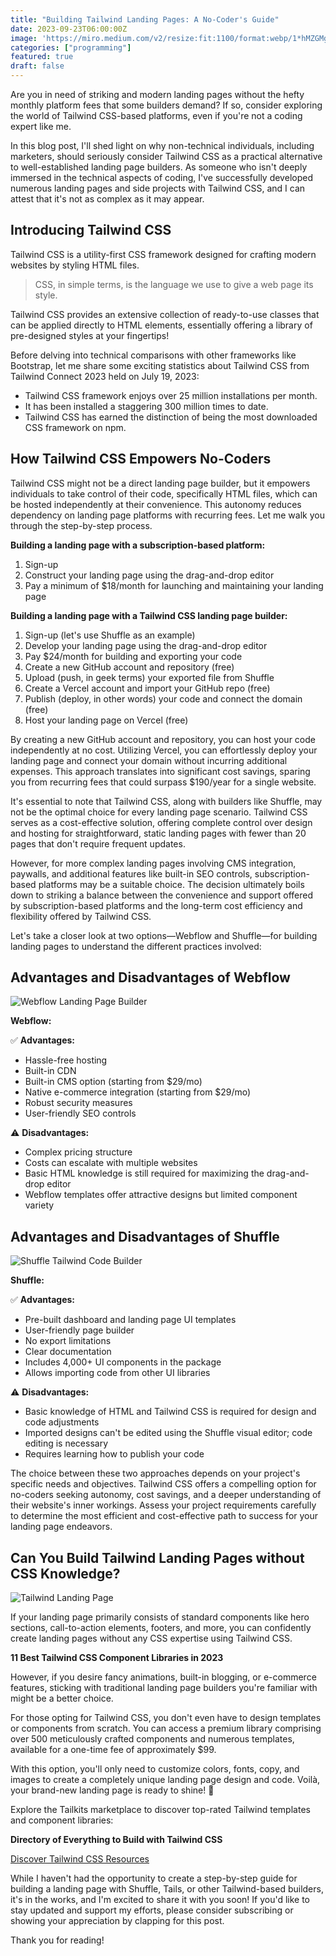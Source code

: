 ```yaml
---
title: "Building Tailwind Landing Pages: A No-Coder's Guide"
date: 2023-09-23T06:00:00Z
image: 'https://miro.medium.com/v2/resize:fit:1100/format:webp/1*hMZGMgburtIqkm7XYqYFLQ.jpeg'
categories: ["programming"]
featured: true
draft: false
---
```


Are you in need of striking and modern landing pages without the hefty monthly platform fees that some builders demand? If so, consider exploring the world of Tailwind CSS-based platforms, even if you're not a coding expert like me.

In this blog post, I'll shed light on why non-technical individuals, including marketers, should seriously consider Tailwind CSS as a practical alternative to well-established landing page builders. As someone who isn't deeply immersed in the technical aspects of coding, I've successfully developed numerous landing pages and side projects with Tailwind CSS, and I can attest that it's not as complex as it may appear.

## Introducing Tailwind CSS

Tailwind CSS is a utility-first CSS framework designed for crafting modern websites by styling HTML files.

> CSS, in simple terms, is the language we use to give a web page its style.

Tailwind CSS provides an extensive collection of ready-to-use classes that can be applied directly to HTML elements, essentially offering a library of pre-designed styles at your fingertips!

Before delving into technical comparisons with other frameworks like Bootstrap, let me share some exciting statistics about Tailwind CSS from Tailwind Connect 2023 held on July 19, 2023:

- Tailwind CSS framework enjoys over 25 million installations per month.
- It has been installed a staggering 300 million times to date.
- Tailwind CSS has earned the distinction of being the most downloaded CSS framework on npm.

## How Tailwind CSS Empowers No-Coders

Tailwind CSS might not be a direct landing page builder, but it empowers individuals to take control of their code, specifically HTML files, which can be hosted independently at their convenience. This autonomy reduces dependency on landing page platforms with recurring fees. Let me walk you through the step-by-step process.

**Building a landing page with a subscription-based platform:**

1. Sign-up
2. Construct your landing page using the drag-and-drop editor
3. Pay a minimum of $18/month for launching and maintaining your landing page

**Building a landing page with a Tailwind CSS landing page builder:**

1. Sign-up (let's use Shuffle as an example)
2. Develop your landing page using the drag-and-drop editor
3. Pay $24/month for building and exporting your code
4. Create a new GitHub account and repository (free)
5. Upload (push, in geek terms) your exported file from Shuffle
6. Create a Vercel account and import your GitHub repo (free)
7. Publish (deploy, in other words) your code and connect the domain (free)
8. Host your landing page on Vercel (free)

By creating a new GitHub account and repository, you can host your code independently at no cost. Utilizing Vercel, you can effortlessly deploy your landing page and connect your domain without incurring additional expenses. This approach translates into significant cost savings, sparing you from recurring fees that could surpass $190/year for a single website.

It's essential to note that Tailwind CSS, along with builders like Shuffle, may not be the optimal choice for every landing page scenario. Tailwind CSS serves as a cost-effective solution, offering complete control over design and hosting for straightforward, static landing pages with fewer than 20 pages that don't require frequent updates.

However, for more complex landing pages involving CMS integration, paywalls, and additional features like built-in SEO controls, subscription-based platforms may be a suitable choice. The decision ultimately boils down to striking a balance between the convenience and support offered by subscription-based platforms and the long-term cost efficiency and flexibility offered by Tailwind CSS.

Let's take a closer look at two options—Webflow and Shuffle—for building landing pages to understand the different practices involved:

## Advantages and Disadvantages of Webflow

![Webflow Landing Page Builder](https://miro.medium.com/v2/resize:fit:1100/format:webp/1*agI_4XOmnY9syslFacxpIA.png)

**Webflow:**

✅ **Advantages:**
- Hassle-free hosting
- Built-in CDN
- Built-in CMS option (starting from $29/mo)
- Native e-commerce integration (starting from $29/mo)
- Robust security measures
- User-friendly SEO controls

⚠️ **Disadvantages:**
- Complex pricing structure
- Costs can escalate with multiple websites
- Basic HTML knowledge is still required for maximizing the drag-and-drop editor
- Webflow templates offer attractive designs but limited component variety

## Advantages and Disadvantages of Shuffle

![Shuffle Tailwind Code Builder](https://miro.medium.com/v2/resize:fit:1100/format:webp/1*O1qgz6wOgyyK-ctfg5B_PQ.png)

**Shuffle:**

✅ **Advantages:**
- Pre-built dashboard and landing page UI templates
- User-friendly page builder
- No export limitations
- Clear documentation
- Includes 4,000+ UI components in the package
- Allows importing code from other UI libraries

⚠️ **Disadvantages:**
- Basic knowledge of HTML and Tailwind CSS is required for design and code adjustments
- Imported designs can't be edited using the Shuffle visual editor; code editing is necessary
- Requires learning how to publish your code

The choice between these two approaches depends on your project's specific needs and objectives. Tailwind CSS offers a compelling option for no-coders seeking autonomy, cost savings, and a deeper understanding of their website's inner workings. Assess your project requirements carefully to determine the most efficient and cost-effective path to success for your landing page endeavors.

## Can You Build Tailwind Landing Pages without CSS Knowledge?

![Tailwind Landing Page](https://miro.medium.com/v2/resize:fit:1100/0*viX47YL0IDZo2Kwt)

If your landing page primarily consists of standard components like hero sections, call-to-action elements, footers, and more, you can confidently create landing pages without any CSS expertise using Tailwind CSS.

**11 Best Tailwind CSS Component Libraries in 2023**

However, if you desire fancy animations, built-in blogging, or e-commerce features, sticking with traditional landing page builders you're familiar with might be a better choice.

For those opting for Tailwind CSS, you don't even have to design templates or components from scratch. You can access a premium library comprising over 500 meticulously crafted components and numerous templates, available for a one-time fee of approximately $99.

With this option, you'll only need to customize colors, fonts, copy, and images to create a completely unique landing page design and code. Voilà, your brand-new landing page is ready to shine! 🎉

Explore the Tailkits marketplace to discover top-rated Tailwind templates and component libraries:

**Directory of Everything to Build with Tailwind CSS**

[Discover Tailwind CSS Resources](https://tailkits.com/templates-kits/)

While I haven't had the opportunity to create a step-by-step guide for building a landing page with Shuffle, Tails, or other Tailwind-based builders, it's in the works, and I'm excited to share it with you soon! If you'd like to stay updated and support my efforts, please consider subscribing or showing your appreciation by clapping for this post.

Thank you for reading!
